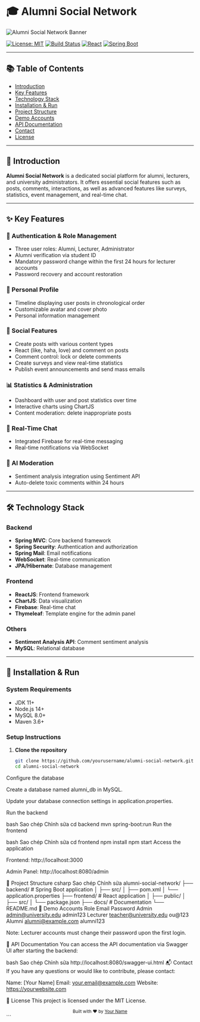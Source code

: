 # 🎓 Alumni Social Network

![Alumni Social Network Banner](https://via.placeholder.com/1200x400?text=Alumni+Social+Network)

[![License: MIT](https://img.shields.io/badge/License-MIT-yellow.svg)](https://opensource.org/licenses/MIT)
[![Build Status](https://img.shields.io/badge/build-passing-brightgreen.svg)]()
[![React](https://img.shields.io/badge/frontend-react-blue.svg)]()
[![Spring Boot](https://img.shields.io/badge/backend-springboot-green.svg)]()

---

## 📚 Table of Contents

- [Introduction](#-introduction)
- [Key Features](#-key-features)
- [Technology Stack](#-technology-stack)
- [Installation & Run](#-installation--run)
- [Project Structure](#-project-structure)
- [Demo Accounts](#-demo-accounts)
- [API Documentation](#-api-documentation)
- [Contact](#-contact)
- [License](#-license)

---

## 📌 Introduction
**Alumni Social Network** is a dedicated social platform for alumni, lecturers, and university administrators. It offers essential social features such as posts, comments, interactions, as well as advanced features like surveys, statistics, event management, and real-time chat.

---

## ✨ Key Features

### 🔐 Authentication & Role Management
- Three user roles: Alumni, Lecturer, Administrator
- Alumni verification via student ID
- Mandatory password change within the first 24 hours for lecturer accounts
- Password recovery and account restoration

### 👤 Personal Profile
- Timeline displaying user posts in chronological order
- Customizable avatar and cover photo
- Personal information management

### 📢 Social Features
- Create posts with various content types
- React (like, haha, love) and comment on posts
- Comment control: lock or delete comments
- Create surveys and view real-time statistics
- Publish event announcements and send mass emails

### 📊 Statistics & Administration
- Dashboard with user and post statistics over time
- Interactive charts using ChartJS
- Content moderation: delete inappropriate posts

### 💬 Real-Time Chat
- Integrated Firebase for real-time messaging
- Real-time notifications via WebSocket

### 🤖 AI Moderation
- Sentiment analysis integration using Sentiment API
- Auto-delete toxic comments within 24 hours

---

## 🛠 Technology Stack

### Backend
- **Spring MVC**: Core backend framework
- **Spring Security**: Authentication and authorization
- **Spring Mail**: Email notifications
- **WebSocket**: Real-time communication
- **JPA/Hibernate**: Database management

### Frontend
- **ReactJS**: Frontend framework
- **ChartJS**: Data visualization
- **Firebase**: Real-time chat
- **Thymeleaf**: Template engine for the admin panel

### Others
- **Sentiment Analysis API**: Comment sentiment analysis
- **MySQL**: Relational database

---

## 🚀 Installation & Run

### System Requirements
- JDK 11+
- Node.js 14+
- MySQL 8.0+
- Maven 3.6+

### Setup Instructions

1. **Clone the repository**
   ```bash
   git clone https://github.com/yourusername/alumni-social-network.git
   cd alumni-social-network
Configure the database

Create a database named alumni_db in MySQL.

Update your database connection settings in application.properties.

Run the backend

bash
Sao chép
Chỉnh sửa
cd backend
mvn spring-boot:run
Run the frontend

bash
Sao chép
Chỉnh sửa
cd frontend
npm install
npm start
Access the application

Frontend: http://localhost:3000

Admin Panel: http://localhost:8080/admin

📂 Project Structure
csharp
Sao chép
Chỉnh sửa
alumni-social-network/
├── backend/               # Spring Boot application
│   ├── src/
│   ├── pom.xml
│   └── application.properties
├── frontend/              # React application
│   ├── public/
│   ├── src/
│   └── package.json
├── docs/                  # Documentation
└── README.md
🌟 Demo Accounts
Role	Email	Password
Admin	admin@university.edu	admin123
Lecturer	teacher@university.edu	ou@123
Alumni	alumni@example.com	alumni123

Note: Lecturer accounts must change their password upon the first login.

📄 API Documentation
You can access the API documentation via Swagger UI after starting the backend:

bash
Sao chép
Chỉnh sửa
http://localhost:8080/swagger-ui.html
📬 Contact
If you have any questions or would like to contribute, please contact:

Name: [Your Name]
Email: your.email@example.com
Website: https://yourwebsite.com

📜 License
This project is licensed under the MIT License.

<div align="center"> <sub>Built with ❤︎ by <a href="https://github.com/yourusername">Your Name</a></sub> </div> ```